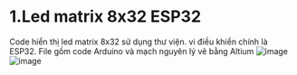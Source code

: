 # 1.Led matrix 8x32 ESP32
Code hiển thị led matrix 8x32 sử dụng thư viện. vi điều khiển chính là ESP32. File gồm code Arduino và mạch nguyên lý vẽ bằng Altium
![image](https://github.com/user-attachments/assets/c3fbd994-d1c0-4285-9c4d-fc035da07172)
![image](https://github.com/user-attachments/assets/b284a925-e97c-4a2b-b011-b51c2ccb30a7)
